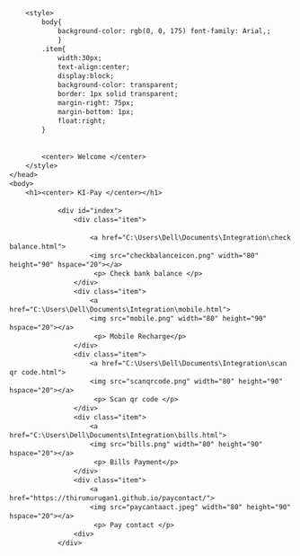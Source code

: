 <html>
	<head>
	
		<style>
			body{
				background-color: rgb(0, 0, 175) font-family: Arial,;
				}
			.item{
				width:30px;
				text-align:center;
				display:block;
				background-color: transparent;
				border: 1px solid transparent;
				margin-right: 75px;
				margin-bottom: 1px;
				float:right;
			}

			
			<center> Welcome </center>
		</style>	
	</head>
	<body>
		<h1><center> KI-Pay </center></h1>
			
				<div id="index">
					<div class="item">
				
						<a href="C:\Users\Dell\Documents\Integration\check balance.html">
						<img src="checkbalanceicon.png" width="80" height="90" hspace="20"></a>
						 <p> Check bank balance </p>
					</div>
					<div class="item">
						<a href="C:\Users\Dell\Documents\Integration\mobile.html">
						<img src="mobile.png" width="80" height="90" hspace="20"></a>
						 <p> Mobile Recharge</p>
					</div>
					<div class="item">
						<a href="C:\Users\Dell\Documents\Integration\scan qr code.html">
						<img src="scanqrcode.png" width="80" height="90" hspace="20"></a>
						 <p> Scan qr code </p>
					</div>
					<div class="item">
						<a href="C:\Users\Dell\Documents\Integration\bills.html">
						<img src="bills.png" width="80" height="90" hspace="20"></a>
						 <p> Bills Payment</p>
					</div>	 
					<div class="item">	 
						<a href="https://thirumurugan1.github.io/paycontact/">
						<img src="paycantaact.jpeg" width="80" height="90" hspace="20"></a>
						 <p> Pay contact </p>
					<div>
				</div>
		
